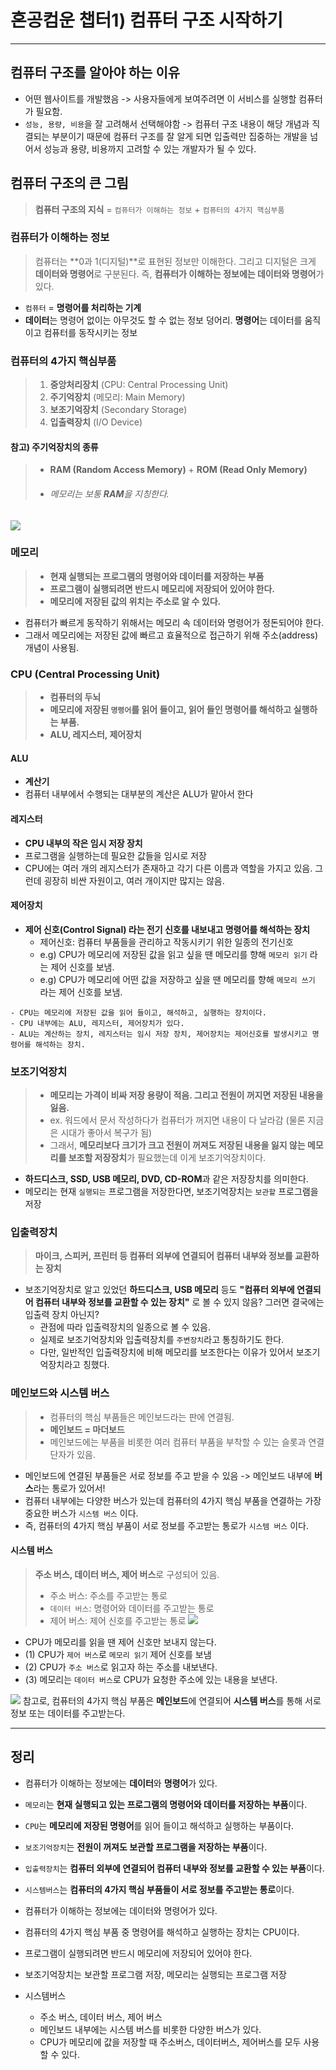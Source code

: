 # 혼공컴운 챕터1) 컴퓨터 구조 시작하기

---

## 컴퓨터 구조를 알아야 하는 이유

- 어떤 웹사이트를 개발했음 -> 사용자들에게 보여주려면 이 서비스를 실행할 컴퓨터가 필요함.
- `성능, 용량, 비용`을 잘 고려해서 선택해야함 -> 컴퓨터 구조 내용이 해당 개념과 직결되는 부분이기 때문에 컴퓨터 구조를 잘 알게 되면 입출력만 집중하는 개발을 넘어서 성능과 용량, 비용까지 고려할 수 있는 개발자가 될 수 있다.

## 컴퓨터 구조의 큰 그림

> **컴퓨터 구조의 지식** = `컴퓨터가 이해하는 정보` + `컴퓨터의 4가지 핵심부품`

### 컴퓨터가 이해하는 정보

> 컴퓨터는 **0과 1(디지털)**로 표현된 정보만 이해한다. 그리고 디지털은 크게 **데이터와 명령어**로 구분된다.
> 즉, **컴퓨터가 이해하는 정보에는 데이터와 명령어**가 있다.

- `컴퓨터` = **명령어를 처리하는 기계**
- **데이터**는 명령어 없이는 아무것도 할 수 없는 정보 덩어리.
  **명령어**는 데이터를 움직이고 컴퓨터를 동작시키는 정보

### 컴퓨터의 4가지 핵심부품

> 1. **중앙처리장치** (CPU: Central Processing Unit)
> 2. **주기억장치** (메모리: Main Memory)
> 3. **보조기억장치** (Secondary Storage)
> 4. **입출력장치** (I/O Device)

#### 참고) 주기억장치의 종류

> - **RAM (Random Access Memory)** + **ROM (Read Only Memory)**
> - ###### 메모리는 보통 **RAM**을 지칭한다.

![](image.png)

### 메모리

> - **현재 실행되는 프로그램의 명령어와 데이터를 저장하는 부품**
> - **프로그램이 실행되려면 반드시 메모리에 저장되어 있어야 한다.**
> - **메모리에 저장된 값의 위치는 주소로 알 수 있다.**

- 컴퓨터가 빠르게 동작하기 위해서는 메모리 속 데이터와 명령어가 정돈되어야 한다.
- 그래서 메모리에는 저장된 값에 빠르고 효율적으로 접근하기 위해 주소(address) 개념이 사용됨.

### CPU (Central Processing Unit)

> - **컴퓨터의 두뇌**
> - **메모리에 저장된 `명령어`를 읽어 들이고, 읽어 들인 명령어를 해석하고 실행하는 부품.**
> - **ALU, 레지스터, 제어장치**

#### ALU

- **계산기**
- 컴퓨터 내부에서 수행되는 대부분의 계산은 ALU가 맡아서 한다

#### 레지스터

- **CPU 내부의 작은 임시 저장 장치**
- 프로그램을 실행하는데 필요한 값들을 임시로 저장
- CPU에는 여러 개의 레지스터가 존재하고 각기 다른 이름과 역할을 가지고 있음.
  그런데 굉장히 비싼 자원이고, 여러 개이지만 많지는 않음.

#### 제어장치

- **제어 신호(Control Signal) 라는 전기 신호를 내보내고 명령어를 해석하는 장치**
  - 제어신호: 컴퓨터 부품들을 관리하고 작동시키기 위한 일종의 전기신호
  - e.g) CPU가 메모리에 저장된 값을 읽고 싶을 땐 메모리를 향해 `메모리 읽기` 라는 제어 신호를 보냄.
  - e.g) CPU가 메모리에 어떤 값을 저장하고 싶을 땐 메모리를 향해 `메모리 쓰기` 라는 제어 신호를 보냄.

```
- CPU는 메모리에 저장된 값을 읽어 들이고, 해석하고, 실행하는 장치이다.
- CPU 내부에는 ALU, 레지스터, 제어장치가 있다.
- ALU는 계산하는 장치, 레지스터는 임시 저장 장치, 제어장치는 제어신호를 발생시키고 명령어를 해석하는 장치.
```

### 보조기억장치

> - **메모리는 가격이 비싸 저장 용량이 적음. 그리고 전원이 꺼지면 저장된 내용을 잃음.**
> - ex. 워드에서 문서 작성하다가 컴퓨터가 꺼지면 내용이 다 날라감
>   (물론 지금은 시대가 좋아서 복구가 됨)
> - 그래서, **메모리보다 크기가 크고 전원이 꺼져도 저장된 내용을 잃지 않는 메모리를 보조할 저장장치**가 필요했는데 이게 보조기억장치이다.

- **하드디스크, SSD, USB 메모리, DVD, CD-ROM**과 같은 저장장치를 의미한다.
- 메모리는 현재 `실행되는` 프로그램을 저장한다면, 보조기억장치는 `보관할` 프로그램을 저장

### 입출력장치

> **마이크, 스피커, 프린터 등 컴퓨터 외부에 연결되어 컴퓨터 내부와 정보를 교환하는 장치**

- 보조기억장치로 알고 있었던 **하드디스크, USB 메모리** 등도 **"컴퓨터 외부에 연결되어 컴퓨터 내부와 정보를 교환할 수 있는 장치"** 로 볼 수 있지 않음? 그러면 결국에는 입출력 장치 아닌지?
  - 관점에 따라 입출력장치의 일종으로 볼 수 있음.
  - 실제로 보조기억장치와 입출력장치를 `주변장치`라고 통칭하기도 한다.
  - 다만, 일반적인 입출력장치에 비해 메모리를 보조한다는 이유가 있어서 보조기억장치라고 칭했다.

### 메인보드와 시스템 버스

> - 컴퓨터의 핵심 부품들은 메인보드라는 판에 연결됨.
> - **메인보드 = 마더보드**
> - 메인보드에는 부품을 비롯한 여러 컴퓨터 부품을 부착할 수 있는 슬롯과 연결단자가 있음.

- 메인보드에 연결된 부품들은 서로 정보를 주고 받을 수 있음 -> 메인보드 내부에 **버스**라는 통로가 있어서!
- 컴퓨터 내부에는 다양한 버스가 있는데 컴퓨터의 4가지 핵심 부품을 연결하는 가장 중요한 버스가 `시스템 버스` 이다.
- 즉, 컴퓨터의 4가지 핵심 부품이 서로 정보를 주고받는 통로가 `시스템 버스` 이다.

#### 시스템 버스

> **주소 버스, 데이터 버스, 제어 버스**로 구성되어 있음.
>
> - 주소 버스: 주소를 주고받는 통로
> - `데이터 버스`: 명령어와 데이터를 주고받는 통로
> - 제어 버스: 제어 신호를 주고받는 통로
>   ![](image%202.png)

- CPU가 메모리를 읽을 땐 제어 신호만 보내지 않는다.
- (1) CPU가 `제어 버스`로 `메모리 읽기` 제어 신호를 보냄
- (2) CPU가 `주소 버스`로 읽고자 하는 주소를 내보낸다.
- (3) 메모리는 `데이터 버스`로 CPU가 요청한 주소에 있는 내용을 보낸다.

![](image%203.png)
참고로, 컴퓨터의 4가지 핵심 부품은 **메인보드**에 연결되어 **시스템 버스**를 통해 서로 정보 또는 데이터를 주고받는다.

---

## 정리

- 컴퓨터가 이해하는 정보에는 **데이터**와 **명령어**가 있다.
- `메모리`는 **현재 실행되고 있는 프로그램의 명령어와 데이터를 저장하는 부품**이다.
- `CPU`는 **메모리에 저장된 명령어**를 읽어 들이고 해석하고 실행하는 부품이다.
- `보조기억장치`는 **전원이 꺼져도 보관할 프로그램을 저장하는 부품**이다.
- `입출력장치`는 **컴퓨터 외부에 연결되어 컴퓨터 내부와 정보를 교환할 수 있는 부품**이다.
- `시스템버스`는 **컴퓨터의 4가지 핵심 부품들이 서로 정보를 주고받는 통로**이다.

- 컴퓨터가 이해하는 정보에는 데이터와 명령어가 있다.
- 컴퓨터의 4가지 핵심 부품 중 명령어를 해석하고 실행하는 장치는 CPU이다.
- 프로그램이 실행되려면 반드시 메모리에 저장되어 있어야 한다.
- 보조기억장치는 보관할 프로그램 저장, 메모리는 실행되는 프로그램 저장
- 시스템버스
  - 주소 버스, 데이터 버스, 제어 버스
  - 메인보드 내부에는 시스템 버스를 비롯한 다양한 버스가 있다.
  - CPU가 메모리에 값을 저장할 때 주소버스, 데이터버스, 제어버스를 모두 사용할 수 있다.
